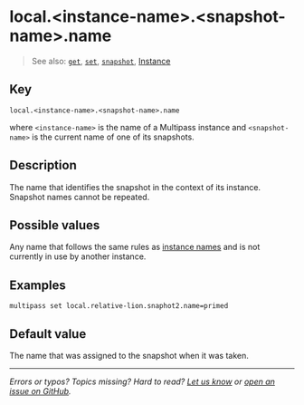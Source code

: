# local.\<instance-name\>.\<snapshot-name\>.name
> See also: [`get`](/reference/command-line-interface/get), [`set`](/reference/command-line-interface/set), [`snapshot`](/reference/command-line-interface/snapshot), [Instance](/explanation/instance)

## Key

`local.<instance-name>.<snapshot-name>.name`

where `<instance-name>` is the name of a Multipass instance and `<snapshot-name>` is the current name of one of its snapshots.

## Description

The name that identifies the snapshot in the context of its instance. Snapshot names cannot be repeated.

## Possible values

Any name that follows the same rules as [instance names](/t/28469#heading--Instance-name-format) and is not currently in use by another instance.

## Examples

`multipass set local.relative-lion.snaphot2.name=primed`

## Default value 

The name that was assigned to the snapshot when it was taken.

---

*Errors or typos? Topics missing? Hard to read? <a href="https://docs.google.com/forms/d/e/1FAIpQLSd0XZDU9sbOCiljceh3rO_rkp6vazy2ZsIWgx4gsvl_Sec4Ig/viewform?usp=pp_url&entry.317501128=https://multipass.run/docs/snapshot-name" target="_blank">Let us know</a> or <a href="https://github.com/canonical/multipass/issues/new/choose" target="_blank">open an issue on GitHub</a>.*

